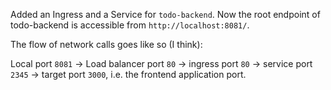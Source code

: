 Added an Ingress and a Service for `todo-backend`. Now the root endpoint of todo-backend is accessible from `http://localhost:8081/`.

The flow of network calls goes like so (I think):

Local port `8081`
-> Load balancer port `80`
-> ingress port `80`
-> service port `2345`
-> target port `3000`, i.e. the frontend application port.